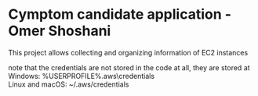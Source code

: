 # Cymptom candidate application - Omer Shoshani
This project allows collecting and organizing information of EC2 instances

note that the credentials are not stored in the code at all, they are stored at  
Windows: %USERPROFILE%\.aws\credentials  
Linux and macOS: ~/.aws/credentials
